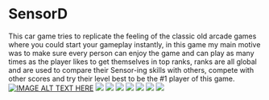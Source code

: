 # SensorD
This car game tries to replicate the feeling of the classic old arcade games where you could start your gameplay instantly, in this game my main motive was to make sure every person can enjoy the game and can play as many times as the player likes to get themselves in top ranks, ranks are all global and are used to compare their Sensor-ing skills with others, compete with other scores and try their level best to be the #1 player of this game.<br>
[![IMAGE ALT TEXT HERE](https://play-lh.googleusercontent.com/-ihEd4SWPyse5k560zd33oNY08_i2MS5AXo_VrDLLm1S214_0rtVmi9vLIHUjMhI3CI=w720-h310-rw)](https://www.youtube.com/watch?v=tQK7zG41_sE)
<img src="https://play-lh.googleusercontent.com/e7uCE6CFsmVUGmjathCtDnoyv5IrT9JcuUt-XuklHSWEStAJDdLoREXx0EhtAowluw=w1366-h625-rw"/>
<img src="https://play-lh.googleusercontent.com/GqDys8lAqz6-HwyIP2abMrOkRjCe2IQvFfLyr5VkiImlUMES258nB6hrnyhF_gsdeY8u=w1366-h625-rw"/>
<img src="https://play-lh.googleusercontent.com/YQsrnIrm1QyEj4Cwe234XZdHpUwX4Hj65k0DL0c9NmKUJ458qc5W-wEXiO9SMpLJIwY=w1366-h625-rw"/>
<img src="https://play-lh.googleusercontent.com/gmnXQFSK1e4LL8_jZ_xBut3hMfv3S1zg9lxl_qg8YVcbMtESyEW-zzDOWd71u1_slwQ=w1366-h625-rw"/>
<img src="https://play-lh.googleusercontent.com/bSzJXeqQtEsbN3Y-RejNH95UEp7qZs38I028GSTW6kcH9qaugMEx7Uu0JpN3VAWeEao=w1366-h625-rw"/>
<img src="https://play-lh.googleusercontent.com/qLhi5ehzWk8mPrwqnlxPet9BPC-KGl_nmaJDaGMijyX6_BqXaYK2A1AyATdw-mb_l64=w1366-h625-rw"/>
<img src="https://play-lh.googleusercontent.com/D-mE8hncGvig0DvVGhyZzCf1kXeP9Trnj1MHqrDf-xyOXMZESS74avf9yR3mztRS1Jo=w1366-h625-rw"/>

